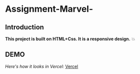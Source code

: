 # Assignment-Marvel-

## Introduction

**This project is built on HTML+Css. It is a responsive design.** :boom:

## DEMO

 *Here's how it looks in Vercel:* [Vercel](https://assignment-marvel.vercel.app/)

